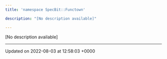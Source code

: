 ```yaml
---
title: 'namespace SpecBit::Functown'

description: "[No description available]"

---
```







[No description available]






-------------------------------

Updated on 2022-08-03 at 12:58:03 +0000